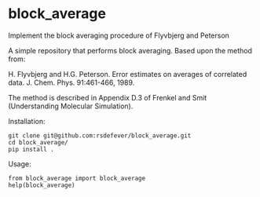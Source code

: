 # block_average
Implement the block averaging procedure of Flyvbjerg and Peterson

A simple repository that performs block averaging. Based upon the method from:

H. Flyvbjerg and H.G. Peterson. Error estimates on averages of correlated data. J. Chem. Phys. 91:461-466, 1989.

The method is described in Appendix D.3 of Frenkel and Smit (Understanding Molecular Simulation).

Installation:

    git clone git@github.com:rsdefever/block_average.git
    cd block_average/
    pip install .
  
Usage:

    from block_average import block_average
    help(block_average)
  
